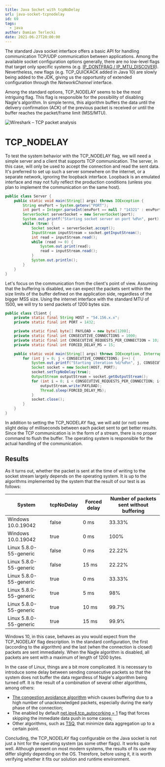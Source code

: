 ```yaml
---
title: Java Socket with tcpNoDelay
url: java-socket-tcpnodelay
id: 69
tags:
  - java
author: Damian Terlecki
date: 2021-06-27T20:00:00
---
```


The standard Java socket interface offers a basic API for handling communication TCP/UDP communication between applications.
Among the available socket configuration options generally, there are no low-level flags that target only specific systems (e.g. [IP_DONTFRAG / IP_MTU_DISCOVER](https://bugs.openjdk.java.net/browse/JDK-8238725?focusedCommentId=14316471&page=com.atlassian.jira.plugin.system.issuetabpanels:comment-tabpanel#comment-14316471)).
Nevertheless, new flags (e.g. TCP_QUICKACK added in Java 10) are slowly being added to the JDK, giving us the opportunity of
extended configuration through the *NetworkChannel* interface.

Among the standard options, TCP_NODELAY seems to be the most intriguing flag. This flag is responsible for the possibility of disabling Nagle's algorithm.
In simple terms, this algorithm buffers the data until the delivery confirmation (ACK) of the previous packet is received or until the buffer reaches
the packet/frame limit (MSS/MTU).

<img src="/img/hq/wireshark-tcpnodelay.png" alt="Wireshark – TCP packet analysis" title="Wireshark – TCP packet analysis">

# TCP_NODELAY

To test the system behavior with the TCP_NODELAY flag, we will need a simple server and a client that supports TCP communication.
The server, in this case, will only be used to accept the connection and read the sent data. It's preferred to set up such a server
somewhere on the internet, or a separate network, ignoring the loopback interface. Loopback is an emulated interface
and may not fully reflect the production conditions (unless you plan to implement the communication on the same host).

```java
public class Server {
    public static void main(String[] args) throws IOException {
        String envPort = System.getenv("PORT");
        int port = Integer.parseInt(envPort == null ? "14321" : envPort);
        ServerSocket serverSocket = new ServerSocket(port);
        System.out.printf("Starting socket server on port %d%n", port);
        while (true) {
            Socket socket = serverSocket.accept();
            InputStream inputStream = socket.getInputStream();
            int read = inputStream.read();
            while (read >= 0) {
                System.out.print(read);
                read = inputStream.read();
            }
            System.out.println();
        }
    }
}
```

Let's focus on the communication from the client's point of view.
Assuming that the buffering is disabled, we can expect the packets sent
within the size limits of the buffer defined on the application side, regardless of the bigger MSS size.
Using the internet interface with the standard MTU of 1500, we will try to send packets of 1200 bytes size.

```java
public class Client {
    private static final String HOST = "54.156.x.x";
    private static final int PORT = 1432;

    private static final byte[] PAYLOAD = new byte[1200];
    private static final int CONSECUTIVE_CONNECTIONS = 1000;
    private static final int CONSECUTIVE_REQUESTS_PER_CONNECTION = 10;
    private static final int FORCED_DELAY_MS = 15;

    public static void main(String[] args) throws IOException, InterruptedException {
        for (int j = 0; j < CONSECUTIVE_CONNECTIONS; j++) {
            System.out.printf("Starting iteration %d/%d%n", j, CONSECUTIVE_CONNECTIONS);
            Socket socket = new Socket(HOST, PORT);
            socket.setTcpNoDelay(true);
            OutputStream outputStream = socket.getOutputStream();
            for (int i = 0; i < CONSECUTIVE_REQUESTS_PER_CONNECTION; i++) {
                outputStream.write(PAYLOAD);
                Thread.sleep(FORCED_DELAY_MS);
            }
            socket.close();
        }
    }
}
```

In addition to setting the TCP_NODELAY flag, we will add (or not) some slight delay of milliseconds between each packet sent to get better results.
Since the TCP communication is in the form of a stream, there is no proper command to flush the buffer.
The operating system is responsible for the actual handling of the communication.

## Results

As it turns out, whether the packet is sent at the time of writing to the socket stream largely depends on the operating system.
It is up to the algorithms implemented by the system that the result of our test is as follows:

<table class="rwd">
   <thead>
      <tr>
         <th>System</th>
         <th>tcpNoDelay</th>
         <th>Forced delay</th>
         <th>Number of packets sent without buffering</th>
      </tr>
   </thead>
   <tbody>
      <tr>
         <td data-label="System">
            Windows 10.0.19042
         </td>
         <td data-label="tcpNoDelay">
            false
         </td>
         <td data-label="Forced delay">
            0 ms
         </td>
         <td data-label="Number of packets sent without buffering">
            33.33%
         </td>
      </tr>
      <tr>
         <td data-label="System">
            Windows 10.0.19042
         </td>
         <td data-label="tcpNoDelay">
            true
         </td>
         <td data-label="Forced delay">
            0 ms
         </td>
         <td data-label="Number of packets sent without buffering">
            100%
         </td>
      </tr>
      <tr>
         <td data-label="System">
            Linux 5.8.0-55-generic
         </td>
         <td data-label="tcpNoDelay">
            false
         </td>
         <td data-label="Forced delay">
            0 ms
         </td>
         <td data-label="Number of packets sent without buffering">
            22.22%
         </td>
      </tr>
      <tr>
         <td data-label="System">
            Linux 5.8.0-55-generic
         </td>
         <td data-label="tcpNoDelay">
            false
         </td>
         <td data-label="Forced delay">
            15 ms
         </td>
         <td data-label="Number of packets sent without buffering">
            22.22%
         </td>
      </tr>
      <tr>
         <td data-label="System">
            Linux 5.8.0-55-generic
         </td>
         <td data-label="tcpNoDelay">
            true
         </td>
         <td data-label="Forced delay">
            0 ms
         </td>
         <td data-label="Number of packets sent without buffering">
            33.33%
         </td>
      </tr>
      <tr>
         <td data-label="System">
            Linux 5.8.0-55-generic
         </td>
         <td data-label="tcpNoDelay">
            true
         </td>
         <td data-label="Forced delay">
            5 ms
         </td>
         <td data-label="Number of packets sent without buffering">
            98%
         </td>
      </tr>
      <tr>
         <td data-label="System">
            Linux 5.8.0-55-generic
         </td>
         <td data-label="tcpNoDelay">
            true
         </td>
         <td data-label="Forced delay">
            10 ms
         </td>
         <td data-label="Number of packets sent without buffering">
            99.7%
         </td>
      </tr>
      <tr>
         <td data-label="System">
            Linux 5.8.0-55-generic
         </td>
         <td data-label="tcpNoDelay">
            true
         </td>
         <td data-label="Forced delay">
            15 ms
         </td>
         <td data-label="Number of packets sent without buffering">
            99.9%
         </td>
      </tr>
</tbody>
</table>

Windows 10, in this case, behaves as you would expect from the TCP_NODELAY flag description.
In the standard configuration, the first (according to the algorithm) and the last (when the connection is closed) packets are sent immediately.
When the Nagle algorithm is disabled, all packets are sent with a maximum of length of 1200 bytes.

In the case of Linux, things are a bit more complicated. It is necessary to introduce some delay between sending consecutive packets so that the system does not
buffer the data regardless of Nagle's algorithm being turned off. It is the result of a combination of several other algorithms, among others:
- [The congestion avoidance algorithm](https://www.cdnplanet.com/blog/tune-tcp-initcwnd-for-optimum-performance/) which causes
  buffering due to a high number of unacknowledged packets, especially during the early phase of the connection;
- The enabled by default [net.ipv4.tcp_autocorking = 1](https://knowledgebase.progress.com/articles/Article/network-related-performance-issue-after-linux-distribution-upgrade) flag that forces skipping the immediate data push in some cases;
- Other algorithms, such as [TSQ](https://github.com/torvalds/linux/blob/v5.8/net/ipv4/tcp_output.c#L2316), that minimize data aggregation up to a certain point.

Concluding, the TCP_NODELAY flag configurable on the Java socket is not just a hint for the operating system (as some other flags). It works quite well.
Although present on most modern systems, the results of its use may differ slightly depending on the OS.
Therefore, before using it, it is worth verifying whether it fits our solution and runtime environment.